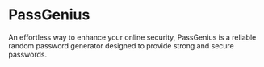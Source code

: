 # PassGenius
An effortless way to enhance your online security, PassGenius is a reliable random password generator designed to provide strong and secure passwords.
